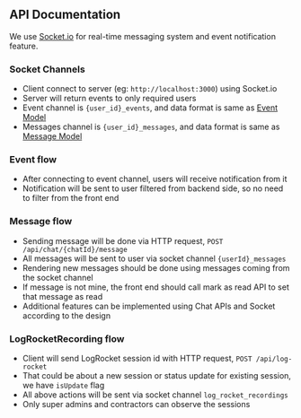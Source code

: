 ## API Documentation

We use [Socket.io](https://socket.io/) for real-time messaging system and event notification feature.

### Socket Channels
* Client connect to server (eg: `http://localhost:3000`) using Socket.io
* Server will return events to only required users
* Event channel is `{user_id}_events`, and data format is same as [Event Model](./event-apis.md)
* Messages channel is `{user_id}_messages`, and data format is same as [Message Model](./event-apis.md)

### Event flow
* After connecting to event channel, users will receive notification from it
* Notification will be sent to user filtered from backend side, so no need to filter from the front end

### Message flow
* Sending message will be done via HTTP request, `POST /api/chat/{chatId}/message`
* All messages will be sent to user via socket channel `{userId}_messages`
* Rendering new messages should be done using messages coming from the socket channel
* If message is not mine, the front end should call mark as read API to set that message as read
* Additional features can be implemented using Chat APIs and Socket according to the design

### LogRocketRecording flow
* Client will send LogRocket session id with HTTP request, `POST /api/log-rocket`
* That could be about a new session or status update for existing session, we have `isUpdate` flag
* All above actions will be sent via socket channel `log_rocket_recordings`
* Only super admins and contractors can observe the sessions
